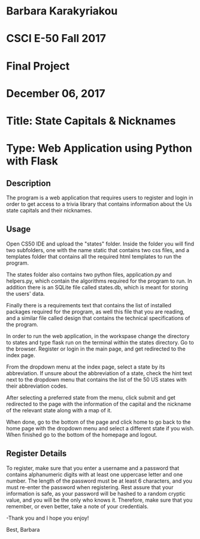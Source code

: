 # Barbara Karakyriakou
# CSCI E-50 Fall 2017
# Final Project
# December 06, 2017
# Title: State Capitals & Nicknames
# Type: Web Application using Python with Flask

## Description

The program is a web application that requires users to register and login in order to get access to a trivia library that contains
information about the Us state capitals and their nicknames.

## Usage

Open CS50 IDE and upload the "states" folder. Inside the folder you will find two subfolders, one with the name static that contains
two css files, and a templates folder that contains all the required html templates to run the program.

The states folder also contains two python files, application.py and helpers.py, which contain the algorithms required for the program to run.
In addition there is an SQLite file called states.db, which is meant for storing the users' data.

Finally there is a requirements text that contains the list of installed packages required for the program, as well this file that you
are reading, and a similar file called design that contains the technical specifications of the program.

In order to run the web application, in the workspase change the directory to states and type flask run on the terminal within the states directory.
Go to the browser. Register or login in the main page, and get redirected to the index page.

From the dropdown menu at the index page, select a state by its abbreviation. If unsure about the abbreviation of a state,
check the hint text next to the dropdown menu that contains the list of the 50 US states with their abbreviation codes.

After selecting a preferred state from the menu, click submit and get redirected to the page with the information of the capital and the
nickname of the relevant state along with a map of it.

When done, go to the bottom of the page and click home to go back to the home page with the dropdown menu and select a different state
if you wish. When finished go to the bottom of the homepage and logout.

## Register Details

To register, make sure that you enter a username and a password that contains alphanumeric digits with at least one uppercase letter and one number.
The length of the password must be at least 6 characters, and you must re-enter the password when registering.
Rest assure that your information is safe, as your password will be hashed to a random cryptic value, and you will be the only who knows it.
Therefore, make sure that you remember, or even better, take a note of your credentials.

-Thank you and I hope you enjoy!

Best,
Barbara
